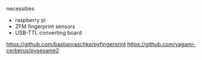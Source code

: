 necessities

- raspberry pi
- ZFM fingerprint sensors
- USB-TTL converting board

https://github.com/bastianraschke/pyfingerprint
https://github.com/yagami-cerberus/pysesame2